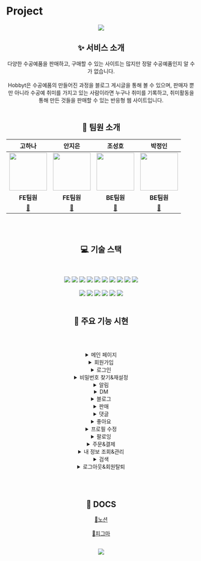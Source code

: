 # Project
<div align="center">
<img src="https://capsule-render.vercel.app/api?type=waving&color=B37DD1&fontColor=ffffff&height=200&section=header&text=Hobbyt&fontSize=90" />

 ## ✨ 서비스 소개
다양한 수공예품을 판매하고, 구매할 수 있는 사이트는 많지만 정말 수공예품인지 알 수가 없습니다.
<br></br> Hobbyt은 수공예품의 만들어진 과정을 블로그 게시글을 통해 볼 수 있으며, 판매자 뿐만 아니라 수공예 취미를 가지고 있는 사람이라면 누구나 취미를 기록하고, 취미활동을 통해 만든 것들을 판매할 수 있는 반응형 웹 사이트입니다.
<br></br>

 
## 🤖 팀원 소개
|**고하나**|**안지은**|**조성호**|**박정인**| 
|:---:|:---:|:---:|:---:| 
|<img src="https://avatars.githubusercontent.com/u/75575781?v=4" width="100" heigt="100">|<img src="https://avatars.githubusercontent.com/u/99064439?v=4" width="100" heigt="100">|<img src="https://avatars.githubusercontent.com/u/45251314?v=4" width="100" heigt="100">|<img src="https://avatars.githubusercontent.com/u/59478159?v=4" width="100" heigt="100">|
|**FE팀원**|**FE팀원**|**BE팀원**|**BE팀원**|
|[🔗](https://github.com/ko9612)|[🔗](https://github.com/Heera1)|[🔗](https://github.com/toneofrain)|[🔗](https://github.com/Ahrang777)|

<br></br>


## 💻 기술 스택
<br></br>
	<img src="https://img.shields.io/badge/HTML5-E34F26?style=flat&logo=HTML5&logoColor=white" />
	<img src="https://img.shields.io/badge/CSS3-1572B6?style=flat&logo=CSS3&logoColor=white" />
  <img src="https://img.shields.io/badge/Tailwindcss-06B6D4?style=flat&logo=tailwindcss&logoColor=white" />
  <img src="https://img.shields.io/badge/NextJS-61DAFB?style=flat&logo=React&logoColor=white" />
  <img src="https://img.shields.io/badge/Typescript-3178C6?style=flat&logo=Typescript&logoColor=white" />
  <img src="https://img.shields.io/badge/Recoil-0075EB?style=flat&logo=Recoil&logoColor=white" />
  <img src="https://img.shields.io/badge/Websocket-B8DBE4?style=flat&logo=Websocket&logoColor=white" />
  <img src="https://img.shields.io/badge/Axios-5A29E4?style=flat&logo=Axios&logoColor=white" />
  <img src="https://img.shields.io/badge/Eslint-4B32C3?style=flat&logo=Eslint&logoColor=white" />
  <img src="https://img.shields.io/badge/Prettier-F7B93E?style=flat&logo=Prettier&logoColor=white" />
  <br></br>
  <img src="https://img.shields.io/badge/Spring-6DB33F?style=flat&logo=Spring&logoColor=white" />
  <img src="https://img.shields.io/badge/Springsecurity-6DB33F?style=flat&logo=Springsecurity&logoColor=white" />
  <img src="https://img.shields.io/badge/h2-005AF0?style=flat&logo=H2&logoColor=white" />
  <img src="https://img.shields.io/badge/Mariadb-003545?style=flat&logo=Mariadb&logoColor=white" />
  <img src="https://img.shields.io/badge/Redis-DC382D?style=flat&logo=Redis&logoColor=white" />
  <img src="https://img.shields.io/badge/Restdocs-DF0067?style=flat&logo=restdocs&logoColor=white" />
<br></br>



## 📑 주요 기능 시현

<br></br>
<details>
<summary>메인 페이지</summary>
<div markdown="1">
	<h4>메인 페이지 구성</h4>
	<img src="https://github.com/ko9612/Hobbyt/assets/75575781/ecdf258d-f84b-4ab6-96d2-7fac22df7ad1" />
	<br></br>
	<h4>반응형 웹 구현</h4>
	<img src="https://github.com/ko9612/Hobbyt/assets/75575781/ad86a3b0-4afa-4632-8c64-ba1e08b0a48e" />
	<br></br>
</div>
</details>

<details>
<summary>회원가입</summary>
<div markdown="1">
	<h4>이메일 인증을 거친 회원가입</h4>
	<img src="https://github.com/ko9612/Hobbyt/assets/75575781/d4841c13-b782-4c86-bf5c-1fdbe7587b37" />
	<br></br>
</div>
</details>

<details>
<summary>로그인</summary>
<div markdown="1">
	<h4>일반 로그인</h4>
	<img src="https://github.com/ko9612/Hobbyt/assets/75575781/a5abe9ef-3b93-4a41-8a63-69debd370516" />
	<br></br>
	<h4>소셜 로그인</h4>
	<img src="https://github.com/ko9612/Hobbyt/assets/75575781/5e4b8eee-325d-4d44-b719-d4efc20c47fb" />
	<br></br>
</div>
</details>

<details>
<summary>비밀번호 찾기&재설정</summary>
<div markdown="1">
	<img src="" />
</div>
</details>

<details>
<summary>알림</summary>
<div markdown="1">
	<img src="https://github.com/ko9612/Hobbyt/assets/99064439/fc088d3f-7a05-4c45-b043-cc470495d873" />
	<br></br>
</div>
</details>

<details>
<summary>DM</summary>
<div markdown="1">
	<img src="" />
</div>
</details>

<details>
<summary>블로그</summary>
<div markdown="1">
	<h4>블로그 리스트</h4>
	<img src="https://github.com/ko9612/Hobbyt/assets/99064439/bff564ab-6d0b-42cc-94b5-baf3c111e5d8" />
	<br></br>
	<h4>블로그 작성</h4>
	<img src="https://github.com/ko9612/Hobbyt/assets/99064439/67ebbd31-ddfe-4e7c-98a3-5a12b306d18f" />
	<br></br>
	<h4>블로그 수정 & 삭제</h4>
	<img src="https://github.com/ko9612/Hobbyt/assets/99064439/9d28a6ca-a5b0-4dca-8d5d-0d9a3503d43c" />
	<img src="https://github.com/ko9612/Hobbyt/assets/99064439/39f751a0-b5d0-47a1-a6ce-198b7975031f" />
	<br></br>
</div>
</details>

<details>
<summary>판매</summary>
<div markdown="1">
	<h4>판매 게시글 리스트</h4>
	<img src="https://github.com/ko9612/Hobbyt/assets/75575781/1d831aaa-bde2-4733-abe2-7500bd288146" />
	<br></br>
	<h4>판매 게시글 작성</h4>
	<img src="https://github.com/ko9612/Hobbyt/assets/75575781/6c1907c7-36b0-4485-a68f-875d4edd15f6" />
	<br></br>
	<h4>판매 게시글 수정 & 삭제</h4>
	<img src="https://github.com/ko9612/Hobbyt/assets/75575781/5148d22a-0480-4ba1-82d7-5bec944fdc8e" />
	<img src="https://github.com/ko9612/Hobbyt/assets/75575781/5742a86a-aa4a-4c8b-ba5e-1222c64329c3" />
	<br></br>
</div>
</details>

<details>
<summary>댓글</summary>
<div markdown="1">
	<h4>작성한 댓글 리스트</h4>
	<img src="https://github.com/ko9612/Hobbyt/assets/99064439/2c3fbd95-ba1e-471f-bd56-470444b7ddf2" />
	<br></br>
	<h4>댓글 작성</h4>
	<img src="https://github.com/ko9612/Hobbyt/assets/99064439/cf79fc45-9327-418e-848b-bed82684f04b" />
	<br></br>
	<h4>댓글 수정&삭제</h4>
	<img src="https://github.com/ko9612/Hobbyt/assets/99064439/8ab50677-194e-4eb0-b8c4-b56e35a7d540" />
	<br></br>
</div>
</details>

<details>
<summary>좋아요</summary>
<div markdown="1">
	<h4>블로그 좋아요</h4>
	<img src="https://github.com/ko9612/Hobbyt/assets/99064439/ed81db0e-594f-44b5-b983-15bf91d7955f" />
	<br></br>
	<h4>판매 좋아요</h4>
	<img src="https://github.com/ko9612/Hobbyt/assets/99064439/78f6e675-17ca-469a-9666-5ca2f6374ae3" />
	<br></br>
</div>
</details>

<details>
<summary>프로필 수정</summary>
<div markdown="1">
	<br></br>
	<img src="https://github.com/ko9612/Hobbyt/assets/99064439/14eb5ef1-45a4-485e-9768-34961c093c68" />
	<br></br>
</div>
</details>

<details>
<summary>팔로잉</summary>
<div markdown="1">
	<br></br>
	<img src="https://github.com/ko9612/Hobbyt/assets/99064439/e3ee1f8b-3a7c-4101-b536-2a8aaf69c734" />
	<br></br>
</div>
</details>

<details>
<summary>주문&결제</summary>
<div markdown="1">
	<h4>계좌이체 주문</h4>
	<img src="https://github.com/ko9612/Hobbyt/assets/75575781/52cb4b55-b0ed-4cd4-bd90-886445381106" />
	<br></br>
	<table>
		<tr align="center" >
			<td colspan="2">주문 상세 페이지(계좌이체)</td>
		<tr/>
		<tr align="center" >
			<td>구매자 용</td>
			<td>판매자 용</td>
		</tr>
		<tr>
			<td ><img src="https://github.com/ko9612/Hobbyt/assets/75575781/0e7d9968-0013-42c8-8f6f-86c9db325e0c" width="300"/></td>
			<td><img src="https://github.com/ko9612/Hobbyt/assets/75575781/5289b955-1cb5-435e-81c2-b40286a2b11c" width="300"/></td>
		</tr>
	</table>
	<br></br>
	<h4>카드 결제</h4>
	<img src="https://github.com/ko9612/Hobbyt/assets/75575781/a13bffc3-df11-43e3-8ee1-8996a831d802" />
	<br></br>
	<table>
		<tr align="center" >
			<td colspan="2">주문 상세 페이지(카드결제)</td>
		<tr/>
		<tr align="center" >
			<td>구매자 용</td>
			<td>판매자 용</td>
		</tr>
		<tr>
			<td ><img src="https://github.com/ko9612/Hobbyt/assets/75575781/0a48baeb-14ed-4654-a512-ac1845f51b55" width="300"/></td>
			<td><img src="https://github.com/ko9612/Hobbyt/assets/75575781/d8f806e9-9862-4b86-b19c-f6e898f5c8a7" width="300"/></td>
		</tr>
	</table>
	<br></br>
	<h4>주문 후, 배송지 & 환불계좌 정보 변경</h4>
	<img src="https://github.com/ko9612/Hobbyt/assets/75575781/4126b32f-75de-4ba2-b0bb-198d907299ea" />
	<br></br>
	<li>주문 상태가 배송준비 중으로 변경되면 변경 버튼이 사라져, 주문 정보를 변경할 수 없음 </li>
	<li>주문취소 버튼이 거래종료 버튼으로 변경됨 </li>
	<img src="https://github.com/ko9612/Hobbyt/assets/75575781/e2093d74-569c-497b-b290-24f8705af902" width="400"/>
	<br></br>
	<h4>주문 취소 & 환불</h4>
	<h5>주문 취소 - 입금 확인 전 주문 취소<h5>
	<img src="https://github.com/ko9612/Hobbyt/assets/75575781/2d217bf1-5d3f-49d4-91cd-be7a8f6afecc" />
	<h5>환불 - 입금 확인 후 주문 취소<h5>
	<img src="https://github.com/ko9612/Hobbyt/assets/75575781/181e3809-da15-45a6-b45c-e9ec6e9ac393" />
	<br></br>
</div>
</details>

<details>
<summary>내 정보 조회&관리</summary>
<div markdown="1">
	<h4>내 정보 수정</h4>
	<h5>내 정보 수정 - 비밀번호 수정</h5>
	<img src="https://github.com/ko9612/Hobbyt/assets/75575781/aabd4f96-48f6-4968-9ec5-189c5ea3cc57"/>
	<h5>내 정보 수정 - 연락처, 배송지, 계좌정보 변경</h5>
	<img src="https://github.com/ko9612/Hobbyt/assets/75575781/87fd1098-7eae-454f-9c6b-6e49f5edb0f0"/>
	<br></br>
	<h4>내 정보 판매작품</h4>
	<img src="https://github.com/ko9612/Hobbyt/assets/99064439/e94c43b1-05d8-427f-85d4-e9ff47f0d1cb"/>
	<br></br>
	<h4>내 정보 구매작품</h4>
	<img src=https://github.com/ko9612/Hobbyt/assets/99064439/b5840a8e-b9a9-40af-b8ad-2b48fca2e055"/>
	<br></br>
	<h4>내정보 판매관리</h4>
	<img src="https://github.com/ko9612/Hobbyt/assets/99064439/fac0b69f-4d38-4e03-bc50-039b7fb582a3"/>
	<img src="https://github.com/ko9612/Hobbyt/assets/99064439/95550e4d-ac9c-40f4-a85a-6a67bdb22690"/>
</div>
</details>

<details>
<summary>검색</summary>
<div markdown="1">
	<h4>블로그 및 판매 게시글 검색</h4>
	<img src="https://github.com/ko9612/Hobbyt/assets/75575781/fc189c2b-4d10-4f09-9f17-12470505a246" />
	<br></br>
</div>
</details>

<details>
<summary>로그아웃&회원탈퇴</summary>
<div markdown="1">
	<h4>로그아웃</h4>
	<img src="https://github.com/ko9612/Hobbyt/assets/75575781/f513ab29-246a-4b62-a403-46250e26b9bb" />
	<br></br>
	<h4>회원탈퇴</h4>
	<img src="https://github.com/ko9612/Hobbyt/assets/75575781/8d65da2b-d2d6-4a7b-8346-d78f391ae800" />
	<br></br>
</div>
</details>

<br></br>

## 📎 DOCS
[🔗노션](https://real-traffic-5cf.notion.site/Project-Hobbyt-935e7714ba294ed18603eb67ecb2e4bc)
<br></br>
[🔗피그마](https://www.figma.com/file/Yw6kjXfctCk3pY7xOGUYTX/%5BProject%5D-Hobbyt?node-id=0-1&t=fAjsVdj4kw9OAggo-0)
<br></br>

<img src="https://capsule-render.vercel.app/api?type=waving&color=B37DD1&height=200&section=footer&text=&fontSize=90" />
 </div>
